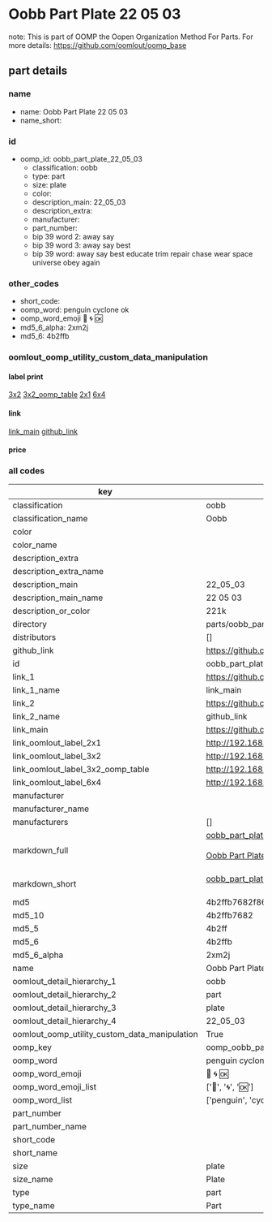 # Oobb Part Plate 22 05 03  

note: This is part of OOMP the Oopen Organization Method For Parts. For more details: https://github.com/oomlout/oomp_base

##  part details





### name
* name: Oobb Part Plate 22 05 03
* name_short: 
### id
* oomp_id: oobb_part_plate_22_05_03
  * classification: oobb
  * type: part
  * size: plate
  * color: 
  * description_main: 22_05_03
  * description_extra: 
  * manufacturer: 
  * part_number: 
  * bip 39 word 2: away say
  * bip 39 word 3: away say best
  * bip 39 word: away say best educate trim repair chase wear space universe obey again

### other_codes
* short_code: 
* oomp_word: penguin cyclone ok
* oomp_word_emoji :penguin: :cyclone: :ok:
* md5_6_alpha: 2xm2j
* md5_6: 4b2ffb






### oomlout_oomp_utility_custom_data_manipulation
#### label print
[3x2](http://192.168.1.245:1112/?label=oomp%202xm2j)
[3x2_oomp_table](http://192.168.1.107:1112/?label=oomp%202xm2j)
[2x1](http://192.168.1.242:1112/?label=oomp%202xm2j)
[6x4](http://192.168.1.55:1112/?label=oomp%202xm2j)    

#### link

[link_main](https://github.com/oomlout/oomlout_oomp_current_version_messy/tree/main/parts/oobb_part_plate_22_05_03) [github_link](https://github.com/oomlout/oomlout_oomp_part_src/tree/main/parts/oobb_part_plate_22_05_03)                             

#### price







### all codes 
| key | value |  
| --- | --- |  
| classification | oobb |  
| classification_name | Oobb |  
| color |  |  
| color_name |  |  
| description_extra |  |  
| description_extra_name |  |  
| description_main | 22_05_03 |  
| description_main_name | 22 05 03 |  
| description_or_color | 221k |  
| directory | parts/oobb_part_plate_22_05_03 |  
| distributors | [] |  
| github_link | https://github.com/oomlout/oomlout_oomp_part_src/tree/main/parts/oobb_part_plate_22_05_03 |  
| id | oobb_part_plate_22_05_03 |  
| link_1 | https://github.com/oomlout/oomlout_oomp_current_version_messy/tree/main/parts/oobb_part_plate_22_05_03 |  
| link_1_name | link_main |  
| link_2 | https://github.com/oomlout/oomlout_oomp_part_src/tree/main/parts/oobb_part_plate_22_05_03 |  
| link_2_name | github_link |  
| link_main | https://github.com/oomlout/oomlout_oomp_current_version_messy/tree/main/parts/oobb_part_plate_22_05_03 |  
| link_oomlout_label_2x1 | http://192.168.1.242:1112/?label=oomp%202xm2j |  
| link_oomlout_label_3x2 | http://192.168.1.245:1112/?label=oomp%202xm2j |  
| link_oomlout_label_3x2_oomp_table | http://192.168.1.107:1112/?label=oomp%202xm2j |  
| link_oomlout_label_6x4 | http://192.168.1.55:1112/?label=oomp%202xm2j |  
| manufacturer |  |  
| manufacturer_name |  |  
| manufacturers | [] |  
| markdown_full | [oobb_part_plate_22_05_03](https://github.com/oomlout/oomlout_oomp_current_version_messy/tree/main/parts/oobb_part_plate_22_05_03)<br>[](https://github.com/oomlout/oomlout_oomp_current_version_messy/tree/main/parts/oobb_part_plate_22_05_03)<br>[Oobb Part Plate 22 05 03](https://github.com/oomlout/oomlout_oomp_current_version_messy/tree/main/parts/oobb_part_plate_22_05_03)<br><br> |  
| markdown_short | [oobb_part_plate_22_05_03](https://github.com/oomlout/oomlout_oomp_current_version_messy/tree/main/parts/oobb_part_plate_22_05_03)<br><br> |  
| md5 | 4b2ffb7682f864d6da7454682aaff883 |  
| md5_10 | 4b2ffb7682 |  
| md5_5 | 4b2ff |  
| md5_6 | 4b2ffb |  
| md5_6_alpha | 2xm2j |  
| name | Oobb Part Plate 22 05 03 |  
| oomlout_detail_hierarchy_1 | oobb |  
| oomlout_detail_hierarchy_2 | part |  
| oomlout_detail_hierarchy_3 | plate |  
| oomlout_detail_hierarchy_4 | 22_05_03 |  
| oomlout_oomp_utility_custom_data_manipulation | True |  
| oomp_key | oomp_oobb_part_plate_22_05_03 |  
| oomp_word | penguin cyclone ok |  
| oomp_word_emoji | :penguin: :cyclone: :ok: |  
| oomp_word_emoji_list | [':penguin:', ':cyclone:', ':ok:'] |  
| oomp_word_list | ['penguin', 'cyclone', 'ok'] |  
| part_number |  |  
| part_number_name |  |  
| short_code |  |  
| short_name |  |  
| size | plate |  
| size_name | Plate |  
| type | part |  
| type_name | Part |  
